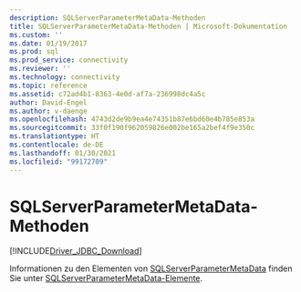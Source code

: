 ```yaml
---
description: SQLServerParameterMetaData-Methoden
title: SQLServerParameterMetaData-Methoden | Microsoft-Dokumentation
ms.custom: ''
ms.date: 01/19/2017
ms.prod: sql
ms.prod_service: connectivity
ms.reviewer: ''
ms.technology: connectivity
ms.topic: reference
ms.assetid: c72ad4b1-8363-4e0d-af7a-236998dc4a5c
author: David-Engel
ms.author: v-daenge
ms.openlocfilehash: 4743d2de9b9ea4e74351b87e6bd60e4b785e853a
ms.sourcegitcommit: 33f0f190f962059826e002be165a2bef4f9e350c
ms.translationtype: HT
ms.contentlocale: de-DE
ms.lasthandoff: 01/30/2021
ms.locfileid: "99172709"
---
```

# <a name="sqlserverparametermetadata-methods"></a>SQLServerParameterMetaData-Methoden
[!INCLUDE[Driver_JDBC_Download](../../../includes/driver_jdbc_download.md)]

  Informationen zu den Elementen von [SQLServerParameterMetaData](../../../connect/jdbc/reference/sqlserverparametermetadata-class.md) finden Sie unter [SQLServerParameterMetaData-Elemente](../../../connect/jdbc/reference/sqlserverparametermetadata-members.md).  
  
  
